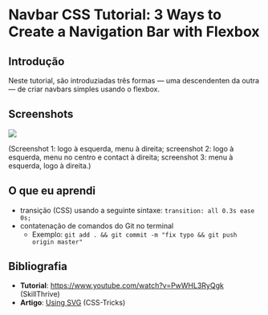 # Navbar CSS Tutorial: 3 Ways to Create a Navigation Bar with Flexbox

## Introdução

Neste tutorial, são introduziadas três formas — uma descendenten da outra — de criar navbars simples usando o flexbox.

## Screenshots

![](https://github.com/guiemi-learning-center/tutorial-navbar-flexbox-skillthrive/blob/master/media/three_bars_translucent.png)

(Screenshot 1: logo à esquerda, menu à direita; screenshot 2: logo à esquerda, menu no centro e contact à direita; screenshot 3: menu à esquerda, logo à direita.)

## O que eu aprendi

* transição (CSS) usando a seguinte sintaxe: `transition: all 0.3s ease 0s;`
* contatenação de comandos do Git no terminal
  * Exemplo: `git add . && git commit -m "fix typo && git push origin master"`

## Bibliografia

* **Tutorial**: https://www.youtube.com/watch?v=PwWHL3RyQgk (SkillThrive)
* **Artigo**: [Using SVG](https://css-tricks.com/using-svg/) (CSS-Tricks)

